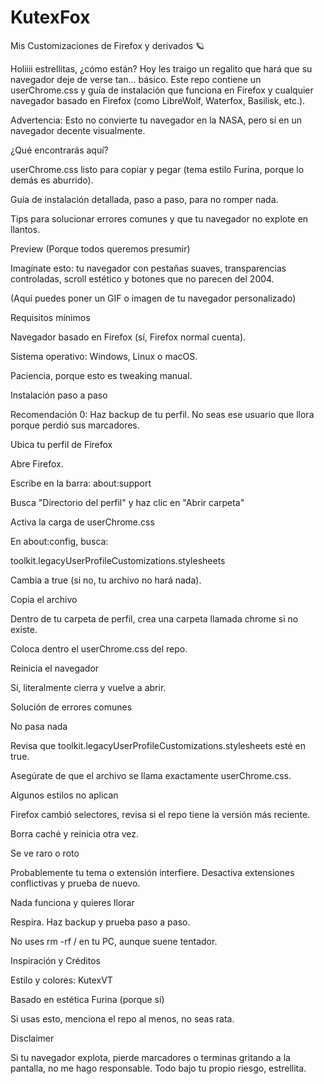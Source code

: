 # KutexFox
Mis Customizaciones de Firefox y derivados 🪐

Holiiii estrellitas, ¿cómo están? Hoy les traigo un regalito que hará que su navegador deje de verse tan… básico. Este repo contiene un userChrome.css y guía de instalación que funciona en Firefox y cualquier navegador basado en Firefox (como LibreWolf, Waterfox, Basilisk, etc.).

Advertencia: Esto no convierte tu navegador en la NASA, pero sí en un navegador decente visualmente.

¿Qué encontrarás aquí?

userChrome.css listo para copiar y pegar (tema estilo Furina, porque lo demás es aburrido).

Guía de instalación detallada, paso a paso, para no romper nada.

Tips para solucionar errores comunes y que tu navegador no explote en llantos.

Preview (Porque todos queremos presumir)

Imagínate esto: tu navegador con pestañas suaves, transparencias controladas, scroll estético y botones que no parecen del 2004.

(Aquí puedes poner un GIF o imagen de tu navegador personalizado)

Requisitos mínimos

Navegador basado en Firefox (sí, Firefox normal cuenta).

Sistema operativo: Windows, Linux o macOS.

Paciencia, porque esto es tweaking manual.

Instalación paso a paso

Recomendación 0: Haz backup de tu perfil. No seas ese usuario que llora porque perdió sus marcadores.

Ubica tu perfil de Firefox

Abre Firefox.

Escribe en la barra: about:support

Busca "Directorio del perfil" y haz clic en "Abrir carpeta"

Activa la carga de userChrome.css

En about:config, busca:

toolkit.legacyUserProfileCustomizations.stylesheets

Cambia a true (si no, tu archivo no hará nada).

Copia el archivo

Dentro de tu carpeta de perfil, crea una carpeta llamada chrome si no existe.

Coloca dentro el userChrome.css del repo.

Reinicia el navegador

Sí, literalmente cierra y vuelve a abrir.

Solución de errores comunes

No pasa nada

Revisa que toolkit.legacyUserProfileCustomizations.stylesheets esté en true.

Asegúrate de que el archivo se llama exactamente userChrome.css.

Algunos estilos no aplican

Firefox cambió selectores, revisa si el repo tiene la versión más reciente.

Borra caché y reinicia otra vez.

Se ve raro o roto

Probablemente tu tema o extensión interfiere. Desactiva extensiones conflictivas y prueba de nuevo.

Nada funciona y quieres llorar

Respira. Haz backup y prueba paso a paso.

No uses rm -rf / en tu PC, aunque suene tentador.

Inspiración y Créditos

Estilo y colores: KutexVT

Basado en estética Furina (porque sí)

Si usas esto, menciona el repo al menos, no seas rata.

Disclaimer

Si tu navegador explota, pierde marcadores o terminas gritando a la pantalla, no me hago responsable. Todo bajo tu propio riesgo, estrellita.
